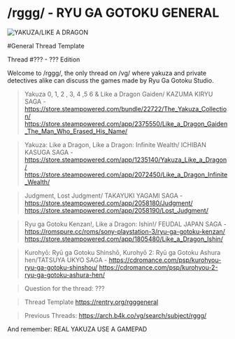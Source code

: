 # /rggg/ - RYU GA GOTOKU GENERAL
![YAKUZA/LIKE A DRAGON](https://files.catbox.moe/a7vyec.jpg)

#General Thread Template

Thread #??? - ??? Edition

Welcome to /rggg/, the only thread on /vg/ where yakuza and private detectives alike can discuss the games made by Ryu Ga Gotoku Studio.

>Yakuza 0, 1, 2 , 3, 4 ,5  6 & Like a Dragon Gaiden/ KAZUMA KIRYU SAGA - https://store.steampowered.com/bundle/22722/The_Yakuza_Collection/ https://store.steampowered.com/app/2375550/Like_a_Dragon_Gaiden_The_Man_Who_Erased_His_Name/

> Yakuza: Like a Dragon, Like a Dragon: Infinite Wealth/ ICHIBAN KASUGA SAGA - https://store.steampowered.com/app/1235140/Yakuza_Like_a_Dragon/ https://store.steampowered.com/app/2072450/Like_a_Dragon_Infinite_Wealth/

>Judgment, Lost Judgment/ TAKAYUKI YAGAMI SAGA - https://store.steampowered.com/app/2058180/Judgment/ https://store.steampowered.com/app/2058190/Lost_Judgment/

>Ryu ga Gotoku Kenzan!, Like a Dragon: Ishin!/ FEUDAL JAPAN SAGA -  https://romspure.cc/roms/sony-playstation-3/ryu-ga-gotoku-kenzan/ https://store.steampowered.com/app/1805480/Like_a_Dragon_Ishin/

>Kurohyō: Ryū ga Gotoku Shinshō, Kurohyō 2: Ryū ga Gotoku Ashura hen/TATSUYA UKYO SAGA - https://cdromance.com/psp/kurohyou-ryu-ga-gotoku-shinshou/ https://cdromance.com/psp/kurohyou-2-ryu-ga-gotoku-ashura-hen/

>Question for the thread: 
???

>Thread Template
https://rentry.org/rgggeneral

>Previous Threads: 
https://arch.b4k.co/vg/search/subject/rggg/

And remember: REAL YAKUZA USE A GAMEPAD